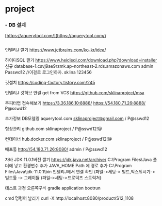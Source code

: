 # project

### - DB 설계

  [https://aquerytool.com/](https://aquerytool.com/)
```
```



인텔리J 깔기
https://www.jetbrains.com/ko-kr/idea/

하이디SQL 깔기
https://www.heidisql.com/download.php?download=installer
신규
database-1.csvj9ae9rzmk.ap-northeast-2.rds.amazonaws.com
admin
Passwd12
//이걸로 로그인하자.
sklina
123456

깃설치
https://coding-factory.tistory.com/245

인텔리J 깃허브 연결
get from VCS
https://github.com/sklinaproject/msa

주피터랩 접속해보기
https://3.36.186.10:8888/
https://54.180.71.26:8888/
P@sswd12


추가정보
DB모델링 aquerytool.com
sklinaproject@gmail.com / P@sswd12

형상관리
github.com
sklinaproject / P@sswd12!@

컨테이너
hub.docker.com
sklinaproject / P@sswd12!@

배포툴
http://54.180.71.26:8080/
admin / P@sswd12

자바 JDK 11.0.1버전 깔기
https://jdk.java.net/archive/
C:\Program Files\Java 폴더에 넣고
환경변수 추가 JAVA_HOME
Path 에 경로 추가 C:\Program Files\Java\jdk-11.0.1\bin
인텔리J에서 연결 확인 (파일->세팅-> 빌드,익스뭐시기-> 빌드툴 -> 그레이들
(파일->세팅->프로덕츠 스트럭쳐)


테스트 과정
오른쪽구석 gradle
application bootrun


cmd 명령어 날리기
curl -X http://localhost:8080/product/S12_1108
